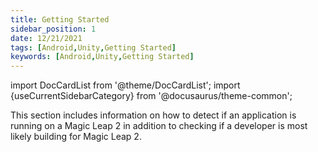 ```yaml
---
title: Getting Started
sidebar_position: 1
date: 12/21/2021
tags: [Android,Unity,Getting Started]
keywords: [Android,Unity,Getting Started]
---
```


import DocCardList from '@theme/DocCardList';
import {useCurrentSidebarCategory} from '@docusaurus/theme-common';

This section includes information on how to detect if an application is running on a Magic Leap 2 in addition to checking if a developer is most likely building for Magic Leap 2.

<DocCardList items={useCurrentSidebarCategory().items}/>
